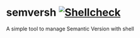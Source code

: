 # semversh [![Shellcheck](https://github.com/martcus/semversh/actions/workflows/shellcheck.yml/badge.svg)](https://github.com/martcus/semversh/actions/workflows/shellcheck.yml)

A simple tool to manage Semantic Version with shell


